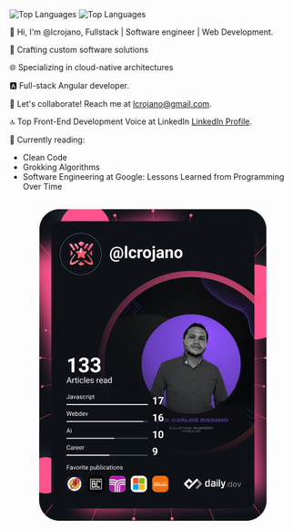<div >
  <img width="500" src="https://drive.google.com/u/2/uc?id=1UwMgwBaJWw8A256zOuIoUTGiNfuYhcki&export=download" alt="Top Languages">
   <img src="https://github-readme-stats.vercel.app/api/top-langs/?username=anuraghazra&layout=compact" alt="Top Languages">
</div>

<div align="center">
 
</div>

👋 Hi, I'm @lcrojano, Fullstack | Software engineer | Web Development.

🚀 Crafting custom software solutions

🌐 Specializing in cloud-native architectures

🅰️ Full-stack Angular developer.

🤝 Let's collaborate! Reach me at lcrojano@gmail.com.

🔝 Top Front-End Development Voice at LinkedIn [LinkedIn Profile](https://www.linkedin.com/in/lcrojano/overlay/top-voice-detail/?profileUrn=urn%3Ali%3Afsd_profile%3AACoAAASrm50B-0kLP9bKPWfIhRgYM7z6Rsl5X-w).

📖 Currently reading:
- Clean Code
- Grokking Algorithms
- Software Engineering at Google: Lessons Learned from Programming Over Time
 
 <br>
 <div align="center">

  <a href="https://github.com/lcrojano/lcrojano/blob/main/devcard.svg">
      <img src="https://github.com/lcrojano/lcrojano/blob/main/devcard.svg" width="400" alt="luis carlos rojano's Dev Card"/>
    </a>
 </div>
